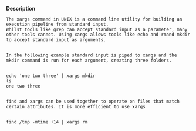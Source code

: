 **Description**

    The xargs command in UNIX is a command line utility for building an execution pipeline from standard input. 
    Whilst tools like grep can accept standard input as a parameter, many other tools cannot. Using xargs allows tools like echo and rmand mkdir to accept standard input as arguments.


    In the following example standard input is piped to xargs and the mkdir command is run for each argument, creating three folders.


    echo 'one two three' | xargs mkdir
    ls
    one two three


    find and xargs can be used together to operate on files that match certain attributes. It is more efficient to use xargs


    find /tmp -mtime +14 | xargs rm
